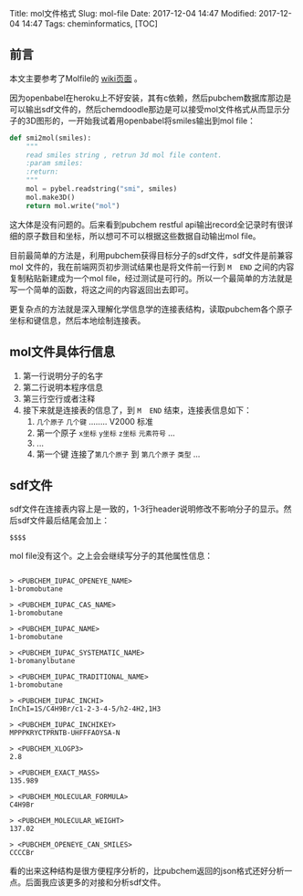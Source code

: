 Title: mol文件格式
Slug: mol-file
Date: 2017-12-04 14:47
Modified:  2017-12-04 14:47
Tags:  cheminformatics,
[TOC]

## 前言

本文主要参考了Molfile的 [wiki页面](https://en.wikipedia.org/wiki/Chemical_table_file) 。

因为openbabel在heroku上不好安装，其有c依赖，然后pubchem数据库那边是可以输出sdf文件的，然后chemdoodle那边是可以接受mol文件格式从而显示分子的3D图形的，一开始我试着用openbabel将smiles输出到mol file：

```python
def smi2mol(smiles):
    """
    read smiles string , retrun 3d mol file content.
    :param smiles:
    :return:
    """
    mol = pybel.readstring("smi", smiles)
    mol.make3D()
    return mol.write("mol")
```

这大体是没有问题的。后来看到pubchem restful api输出record全记录时有很详细的原子数目和坐标，所以想可不可以根据这些数据自动输出mol file。

目前最简单的方法是，利用pubchem获得目标分子的sdf文件，sdf文件是前兼容mol 文件的，我在前端网页初步测试结果也是将文件前一行到 `M  END` 之间的内容复制粘贴新建成为一个mol file，经过测试是可行的。所以一个最简单的方法就是写一个简单的函数，将这之间的内容返回出去即可。

更复杂点的方法就是深入理解化学信息学的连接表结构，读取pubchem各个原子坐标和键信息，然后本地绘制连接表。



## mol文件具体行信息

1.  第一行说明分子的名字
2.  第二行说明本程序信息
3.  第三行空行或者注释
4.  接下来就是连接表的信息了，到 `M  END` 结束，连接表信息如下： 
    1.  `几个原子`  `几个键` ........ V2000 标准
    2.  第一个原子 `x坐标` `y坐标` `z坐标` `元素符号` ...
    3.  ...
    4.  第一个键 连接了`第几个原子` 到  `第几个原子`  `类型` ...

## sdf文件

sdf文件在连接表内容上是一致的，1-3行header说明修改不影响分子的显示。然后sdf文件最后结尾会加上：

```
$$$$
```

mol file没有这个。之上会会继续写分子的其他属性信息：

```

> <PUBCHEM_IUPAC_OPENEYE_NAME>
1-bromobutane

> <PUBCHEM_IUPAC_CAS_NAME>
1-bromobutane

> <PUBCHEM_IUPAC_NAME>
1-bromobutane

> <PUBCHEM_IUPAC_SYSTEMATIC_NAME>
1-bromanylbutane

> <PUBCHEM_IUPAC_TRADITIONAL_NAME>
1-bromobutane

> <PUBCHEM_IUPAC_INCHI>
InChI=1S/C4H9Br/c1-2-3-4-5/h2-4H2,1H3

> <PUBCHEM_IUPAC_INCHIKEY>
MPPPKRYCTPRNTB-UHFFFAOYSA-N

> <PUBCHEM_XLOGP3>
2.8

> <PUBCHEM_EXACT_MASS>
135.989

> <PUBCHEM_MOLECULAR_FORMULA>
C4H9Br

> <PUBCHEM_MOLECULAR_WEIGHT>
137.02

> <PUBCHEM_OPENEYE_CAN_SMILES>
CCCCBr
```

看的出来这种结构是很方便程序分析的，比pubchem返回的json格式还好分析一点。后面我应该更多的对接和分析sdf文件。





